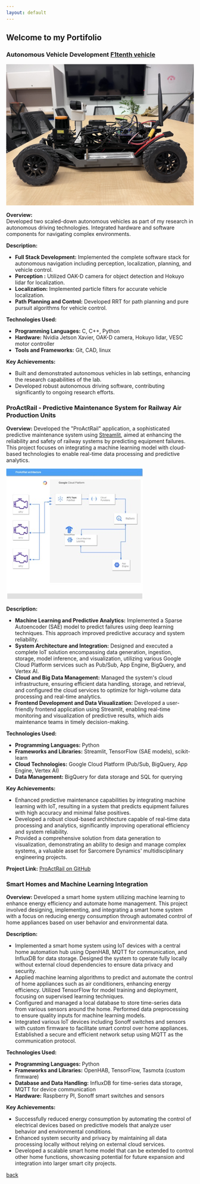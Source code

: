 ```yaml
---
layout: default
---
```


## Welcome to my Portifolio

### Autonomous Vehicle Development [F1tenth vehicle](https://f1tenth.org/about.html)
![F1tenth Car](assets/images/f1tenth_Car.jpeg)

**Overview:**  
Developed two scaled-down autonomous vehicles as part of my research in autonomous driving technologies. Integrated hardware and software components for navigating complex environments.

**Description:**
- **Full Stack Development:** Implemented the complete software stack for autonomous navigation including perception, localization, planning, and vehicle control.
- **Perception :** Utilized OAK-D camera for object detection and Hokuyo lidar for localization.
- **Localization:** Implemented particle filters for accurate vehicle localization.
- **Path Planning and Control:** Developed RRT for path planning and pure pursuit algorithms for vehicle control.

**Technologies Used:**
- **Programming Languages:** C, C++, Python
- **Hardware:** Nvidia Jetson Xavier, OAK-D camera, Hokuyo lidar, VESC motor controller
- **Tools and Frameworks:** Git, CAD, linux

**Key Achievements:**
- Built and demonstrated autonomous vehicles in lab settings, enhancing the research capabilities of the lab.
- Developed robust autonomous driving software, contributing significantly to ongoing research efforts.


### ProActRail - Predictive Maintenance System for Railway Air Production Units
**Overview:**
Developed the "ProActRail" application, a sophisticated predictive maintenance system using [Streamlit](https://streamlit.io), aimed at enhancing the reliability and safety of railway systems by predicting equipment failures. This project focuses on integrating a machine learning model with cloud-based technologies to enable real-time data processing and predictive analytics.

![System Architecture](assets/images/ProActRail.jpg)


**Description:**
- **Machine Learning and Predictive Analytics:** Implemented a Sparse Autoencoder (SAE) model to predict failures using deep learning techniques. This approach improved predictive accuracy and system reliability.
- **System Architecture and Integration:** Designed and executed a complete IoT solution encompassing data generation, ingestion, storage, model inference, and visualization, utilizing various Google Cloud Platform services such as Pub/Sub, App Engine, BigQuery, and Vertex AI.
- **Cloud and Big Data Management:** Managed the system's cloud infrastructure, ensuring efficient data handling, storage, and retrieval, and configured the cloud services to optimize for high-volume data processing and real-time analytics.
- **Frontend Development and Data Visualization:** Developed a user-friendly frontend application using Streamlit, enabling real-time monitoring and visualization of predictive results, which aids maintenance teams in timely decision-making.

**Technologies Used:**
- **Programming Languages:** Python
- **Frameworks and Libraries:** Streamlit, TensorFlow (SAE models), scikit-learn
- **Cloud Technologies:** Google Cloud Platform (Pub/Sub, BigQuery, App Engine, Vertex AI)
- **Data Management:** BigQuery for data storage and SQL for querying

**Key Achievements:**
- Enhanced predictive maintenance capabilities by integrating machine learning with IoT, resulting in a system that predicts equipment failures with high accuracy and minimal false positives.
- Developed a robust cloud-based architecture capable of real-time data processing and analytics, significantly improving operational efficiency and system reliability.
- Provided a comprehensive solution from data generation to visualization, demonstrating an ability to design and manage complex systems, a valuable asset for Sarcomere Dynamics' multidisciplinary engineering projects.

**Project Link:** [ProActRail on GitHub](https://github.com/9elmo6/ProActRail)

### Smart Homes and Machine Learning Integration
**Overview:**
Developed a smart home system utilizing machine learning to enhance energy efficiency and automate home management. This project involved designing, implementing, and integrating a smart home system with a focus on reducing energy consumption through automated control of home appliances based on user behavior and environmental data.

**Description:**
- Implemented a smart home system using IoT devices with a central home automation hub using OpenHAB, MQTT for communication, and InfluxDB for data storage. Designed the system to operate fully locally without external cloud dependencies to ensure data privacy and security.
-  Applied machine learning algorithms to predict and automate the control of home appliances such as air conditioners, enhancing energy efficiency. Utilized TensorFlow for model training and deployment, focusing on supervised learning techniques.
-  Configured and managed a local database to store time-series data from various sensors around the home. Performed data preprocessing to ensure quality inputs for machine learning models.
-  Integrated various IoT devices including Sonoff switches and sensors with custom firmware to facilitate smart control over home appliances. Established a secure and efficient network setup using MQTT as the communication protocol.

**Technologies Used:**
- **Programming Languages:** Python
- **Frameworks and Libraries:** OpenHAB, TensorFlow, Tasmota (custom firmware)
- **Database and Data Handling:** InfluxDB for time-series data storage, MQTT for device communication
- **Hardware:** Raspberry PI, Sonoff smart switches and sensors

**Key Achievements:**
- Successfully reduced energy consumption by automating the control of electrical devices based on predictive models that analyze user behavior and environmental conditions.
- Enhanced system security and privacy by maintaining all data processing locally without relying on external cloud services.
- Developed a scalable smart home model that can be extended to control other home functions, showcasing potential for future expansion and integration into larger smart city projects.





[back](./)
